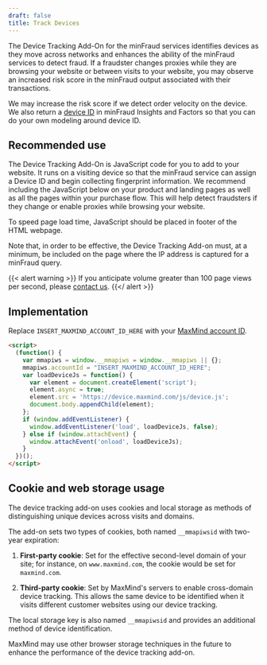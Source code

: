 ```yaml
---
draft: false
title: Track Devices
---
```


The Device Tracking Add-On for the minFraud services identifies devices as they
move across networks and enhances the ability of the minFraud services to detect
fraud. If a fraudster changes proxies while they are browsing your website or
between visits to your website, you may observe an increased risk score in the
minFraud output associated with their transactions.

We may increase the risk score if we detect order velocity on the device. We
also return a
[device ID](/minfraud/api-documentation/responses#schema--response--device__id)
in minFraud Insights and Factors so that you can do your own modeling around
device ID.

## Recommended use

The Device Tracking Add-On is JavaScript code for you to add to your website. It
runs on a visiting device so that the minFraud service can assign a Device ID
and begin collecting fingerprint information. We recommend including the
JavaScript below on your product and landing pages as well as all the pages
within your purchase flow. This will help detect fraudsters if they change or
enable proxies while browsing your website.

To speed page load time, JavaScript should be placed in footer of the HTML
webpage.

Note that, in order to be effective, the Device Tracking Add-on must, at a
minimum, be included on the page where the IP address is captured for a minFraud
query.

{{< alert warning >}} If you anticipate volume greater than 100 page views per
second, please [contact us](https://support.maxmind.com/hc/en-us/requests/new).
{{</ alert >}}

## Implementation

Replace `INSERT_MAXMIND_ACCOUNT_ID_HERE` with your
[MaxMind account ID](https://support.maxmind.com/hc/en-us/articles/4412951066779-Find-my-Account-ID).

```html
<script>
  (function() {
    var mmapiws = window.__mmapiws = window.__mmapiws || {};
    mmapiws.accountId = "INSERT_MAXMIND_ACCOUNT_ID_HERE";
    var loadDeviceJs = function() {
      var element = document.createElement('script');
      element.async = true;
      element.src = 'https://device.maxmind.com/js/device.js';
      document.body.appendChild(element);
    };
    if (window.addEventListener) {
      window.addEventListener('load', loadDeviceJs, false);
    } else if (window.attachEvent) {
      window.attachEvent('onload', loadDeviceJs);
    }
  })();
</script>
```

## Cookie and web storage usage

The device tracking add-on uses cookies and local storage as methods of
distinguishing unique devices across visits and domains.

The add-on sets two types of cookies, both named `__mmapiwsid` with two-year
expiration:

1. **First-party cookie**: Set for the effective second-level domain of your
   site; for instance, on `www.maxmind.com`, the cookie would be set for
   `maxmind.com`.

2. **Third-party cookie**: Set by MaxMind's servers to enable cross-domain
   device tracking. This allows the same device to be identified when it visits
   different customer websites using our device tracking.

The local storage key is also named `__mmapiwsid` and provides an additional
method of device identification.

MaxMind may use other browser storage techniques in the future to enhance the
performance of the device tracking add-on.

